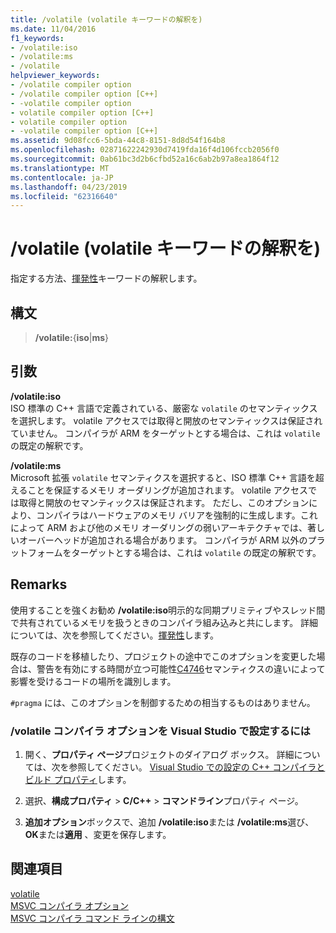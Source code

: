 ```yaml
---
title: /volatile (volatile キーワードの解釈を)
ms.date: 11/04/2016
f1_keywords:
- /volatile:iso
- /volatile:ms
- /volatile
helpviewer_keywords:
- /volatile compiler option
- /volatile compiler option [C++]
- -volatile compiler option
- volatile compiler option [C++]
- volatile compiler option
- -volatile compiler option [C++]
ms.assetid: 9d08fcc6-5bda-44c8-8151-8d8d54f164b8
ms.openlocfilehash: 02871622242930d7419fda16f4d106fccb2056f0
ms.sourcegitcommit: 0ab61bc3d2b6cfbd52a16c6ab2b97a8ea1864f12
ms.translationtype: MT
ms.contentlocale: ja-JP
ms.lasthandoff: 04/23/2019
ms.locfileid: "62316640"
---
```

# <a name="volatile-volatile-keyword-interpretation"></a>/volatile (volatile キーワードの解釈を)

指定する方法、[揮発性](../../cpp/volatile-cpp.md)キーワードの解釈します。

## <a name="syntax"></a>構文

> **/volatile:**{**iso**|**ms**}

## <a name="arguments"></a>引数

**/volatile:iso**<br/>
ISO 標準の C++ 言語で定義されている、厳密な `volatile` のセマンティックスを選択します。 volatile アクセスでは取得と開放のセマンティックスは保証されていません。 コンパイラが ARM をターゲットとする場合は、これは `volatile` の既定の解釈です。

**/volatile:ms**<br/>
Microsoft 拡張 `volatile` セマンティクスを選択すると、ISO 標準 C++ 言語を超えることを保証するメモリ オーダリングが追加されます。 volatile アクセスでは取得と開放のセマンティックスは保証されます。 ただし、このオプションにより、コンパイラはハードウェアのメモリ バリアを強制的に生成します。これによって ARM および他のメモリ オーダリングの弱いアーキテクチャでは、著しいオーバーヘッドが追加される場合があります。 コンパイラが ARM 以外のプラットフォームをターゲットとする場合は、これは `volatile` の既定の解釈です。

## <a name="remarks"></a>Remarks

使用することを強くお勧め **/volatile:iso**明示的な同期プリミティブやスレッド間で共有されているメモリを扱うときのコンパイラ組み込みと共にします。 詳細については、次を参照してください。[揮発性](../../cpp/volatile-cpp.md)します。

既存のコードを移植したり、プロジェクトの途中でこのオプションを変更した場合は、警告を有効にする時間が立つ可能性[C4746](../../error-messages/compiler-warnings/compiler-warning-c4746.md)セマンティクスの違いによって影響を受けるコードの場所を識別します。

`#pragma` には、このオプションを制御するための相当するものはありません。

### <a name="to-set-the-volatile-compiler-option-in-visual-studio"></a>/volatile コンパイラ オプションを Visual Studio で設定するには

1. 開く、**プロパティ ページ**プロジェクトのダイアログ ボックス。 詳細については、次を参照してください。 [Visual Studio での設定の C++ コンパイラとビルド プロパティ](../working-with-project-properties.md)します。

1. 選択、**構成プロパティ** > **C/C++** > **コマンドライン**プロパティ ページ。

1. **追加オプション**ボックスで、追加 **/volatile:iso**または **/volatile:ms**選び、 **OK**または**適用** 、変更を保存します。

## <a name="see-also"></a>関連項目

[volatile](../../cpp/volatile-cpp.md)<br/>
[MSVC コンパイラ オプション](compiler-options.md)<br/>
[MSVC コンパイラ コマンド ラインの構文](compiler-command-line-syntax.md)
